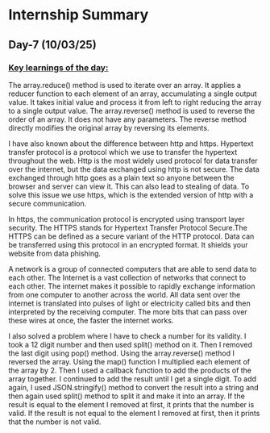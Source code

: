 # Internship Summary
## Day-7 (10/03/25)
### <ins> Key learnings of the day:</ins>
The array.reduce() method is used to iterate over an array. It applies a reducer function to each element of an array, accumulating a single output value. It takes initial value and process it from left to right reducing the array to a single output value. The array.reverse() method is used to reverse the order of an array. It does not have any parameters. The reverse method directly modifies the original array by reversing its elements.

I have also known about the difference between http and https. Hypertext transfer protocol is a protocol which we use to transfer the hypertext throughout the web. Http is the most widely used protocol for data transfer over the internet, but the data exchanged using http is not secure. The data exchanged through http goes as a plain text so anyone between the browser and server can view it. This can also lead to stealing of data. To solve this issue we use https, which is the extended version of http with a secure communication.

In https, the communication protocol is encrypted using transport layer security. The HTTPS stands for Hypertext Transfer Protocol Secure.The HTTPS can be defined as a secure variant of the HTTP protocol. Data can be transferred using this protocol in an encrypted format. It shields your website from data phishing.

A network is a group of connected computers that are able to send data to each other. The Internet is a vast collection of networks that connect to each other. The internet makes it possible to rapidly exchange information from one computer to another across the world. All data sent over the internet is translated into pulses of light or electricity called bits and then interpreted by the receiving computer. The more bits that can pass over these wires at once, the faster the internet works.

I also solved a problem where I have to check a number for its validity. I took a 12 digit number and then used split() method on it. Then I removed the last digit using pop() method. Using the array.reverse() method I reversed the array. Using the map() function I multiplied each element of the array by 2. Then I used a callback function to add the products of the array together. I continued to add the result until I get a single digit. To add again, I used JSON.stringify() method to convert the result into a string and then again used split() method to split it and make it into an array. If the result is equal to the element I removed at first, it prints that the number is valid. If the result is not equal to the element I removed at first, then it prints that the number is not valid.